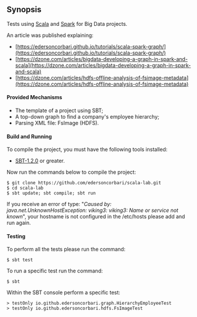 ## Synopsis

Tests using [Scala](https://www.scala-lang.org) and [Spark](https://spark.apache.org) for Big Data projects.

An article was published explaining:

 * [https://edersoncorbari.github.io/tutorials/scala-spark-graph/](https://edersoncorbari.github.io/tutorials/scala-spark-graph/)
 * [https://dzone.com/articles/bigdata-developing-a-graph-in-spark-and-scala](https://dzone.com/articles/bigdata-developing-a-graph-in-spark-and-scala)
 * [https://dzone.com/articles/hdfs-offline-analysis-of-fsimage-metadata](https://dzone.com/articles/hdfs-offline-analysis-of-fsimage-metadata)

#### Provided Mechanisms ####

 * The template of a project using SBT;
 * A top-down graph to find a company's employee hierarchy;
 * Parsing XML file: FsImage (HDFS).
 
#### Build and Running ####
 
To compile the project, you must have the following tools installed:

* [SBT-1.2.0](https://www.scala-sbt.org/download.html) or greater.

Now run the commands below to compile the project:

```shell
$ git clone https://github.com/edersoncorbari/scala-lab.git
$ cd scala-lab
$ sbt update; sbt compile; sbt run
```

If you receive an error of type: "*Caused by: java.net.UnknownHostException: viking3: viking3: Name or service not known*", your hostname is not configured in the /etc/hosts please add and run again.

#### Testing ####
 
To perform all the tests please run the command:
 
```shell
$ sbt test
```

To run a specific test run the command:

```shell
$ sbt
```

Within the SBT console perform a specific test:

```shell
> testOnly io.github.edersoncorbari.graph.HierarchyEmployeeTest
> testOnly io.github.edersoncorbari.hdfs.FsImageTest
```

